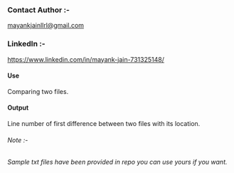 ### Contact Author :- 
mayankjainllrl@gmail.com

### LinkedIn :- 
https://www.linkedin.com/in/mayank-jain-731325148/


#### Use
Comparing two files.  

#### Output
Line number of first difference between two files with its location.

###### Note :-
###### Sample txt files have been provided in repo you can use yours if you want.


